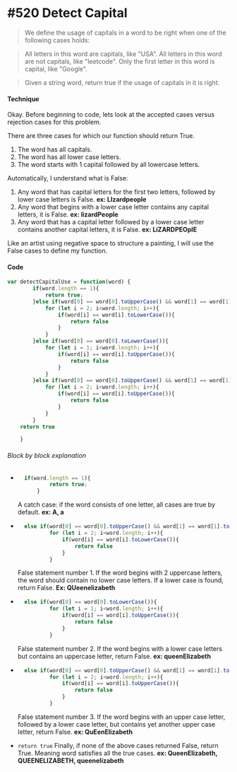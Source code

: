 # #520 Detect Capital

> We define the usage of capitals in a word to be right when one of the following cases holds:

> All letters in this word are capitals, like "USA".
> All letters in this word are not capitals, like "leetcode".
> Only the first letter in this word is capital, like "Google".

> Given a string word, return true if the usage of capitals in it is right.

#### Technique

Okay. Before beginning to code, lets look at the accepted cases versus rejection cases for this problem.

There are three cases for which our function should return True.

1. The word has all capitals.
2. The word has all lower case letters.
3. The word starts with 1 capital followed by all lowercase letters.

Automatically, I understand what is False:

1. Any word that has capital letters for the first two letters, followed by lower case letters is False. **ex: LIzardpeople**
2. Any word that begins with a lower case letter contains any capital letters, it is False. **ex: lizardPeople**
3. Any word that has a capital letter followed by a lower case letter contains another capital letters, it is False. **ex: LiZARDPEOplE**

Like an artist using negative space to structure a painting, I will use the False cases to define my function.

#### Code

```JavaScript
var detectCapitalUse = function(word) {
        if(word.length == 1){
            return true;
        }else if(word[0] == word[0].toUpperCase() && word[1] == word[1].toUpperCase()){
            for (let i = 2; i<word.length; i++){
                if(word[i] == word[i].toLowerCase()){
                    return false
                }
            }
        }else if(word[0] == word[0].toLowerCase()){
            for (let i = 1; i<word.length; i++){
                if(word[i] == word[i].toUpperCase()){
                    return false
                }
            }
        }else if(word[0] == word[0].toUpperCase() && word[1] == word[1].toLowerCase()){
            for (let i = 2; i<word.length; i++){
                if(word[i] == word[i].toUpperCase()){
                    return false
                }
            }
        }
    return true

    }
```

###### Block by block explanation

- ```JavaScript
    if(word.length == 1){
            return true;
        }
  ```

  A catch case: if the word consists of one letter, all cases are true by default. **ex: A, a**
  <br />

- ```javascript
    else if(word[0] == word[0].toUpperCase() && word[1] == word[1].toUpperCase()){
            for (let i = 2; i<word.length; i++){
                if(word[i] == word[i].toLowerCase()){
                    return false
                }
            }
  ```

  False statement number 1. If the word begins with 2 uppercase letters, the word should contain no lower case letters. If a lower case is found, return False. **Ex: QUeenelizabeth**
  <br />

- ```JavaScript
    else if(word[0] == word[0].toLowerCase()){
            for (let i = 1; i<word.length; i++){
                if(word[i] == word[i].toUpperCase()){
                    return false
                }
            }
  ```
  False statement number 2. If the word begins with a lower case letters but contains an uppercase letter, return False. **ex: queenElizabeth**
  <br />
- ```JavaScript
    else if(word[0] == word[0].toUpperCase() && word[1] == word[1].toLowerCase()){
            for (let i = 2; i<word.length; i++){
                if(word[i] == word[i].toUpperCase()){
                    return false
                }
            }
  ```

  False statement number 3. If the word begins with an upper case letter, followed by a lower case letter, but contains yet another upper case letter, return False. **ex: QuEenElizabeth**
  <br />

- `return true`
  Finally, if none of the above cases returned False, return True. Meaning word satisfies all the true cases. **ex: QueenElizabeth, QUEENELIZABETH, queenelizabeth**
